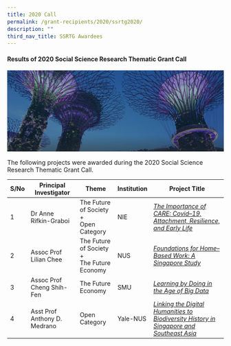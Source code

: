 ```yaml
---
title: 2020 Call
permalink: /grant-recipients/2020/ssrtg2020/
description: ""
third_nav_title: SSRTG Awardees
---
```

#### **Results of 2020 Social Science Research Thematic Grant Call**
![](/images/hero-banner.png)

The following projects were awarded during the 2020 Social Science Research Thematic Grant Call. 


| S/No | Principal<br>Investigator | Theme |Institution |Project Title |
| -------- | -------- | -------- | -------- | -------- |
| 1 | Dr Anne Rifkin-Graboi | The Future of Society <br> + <br>Open Category | NIE |*[The Importance of CARE: Covid–19, Attachment, Resilience, and Early Life](https://staging.d2ih14cxifahz0.amplifyapp.com/projects-funded/thematic-grant/anne2020/)*  |
| 2 |  Assoc Prof Lilian Chee | The Future of Society <br> + <br> The Future Economy | NUS | *[Foundations for Home–Based Work: A Singapore Study](https://staging.d2ih14cxifahz0.amplifyapp.com/projects/thematic-grant/lilian2020/)* |
| 3 |  Assoc Prof Cheng Shih-Fen | The Future Economy |SMU | *[Learning by Doing in the Age of Big Data](https://staging.d2ih14cxifahz0.amplifyapp.com/projects/thematic-grant/shihfen2020/)* |
| 4 |  Asst Prof Anthony D. Medrano | Open Category | Yale-NUS |*[Linking the Digital Humanities to Biodiversity History in Singapore and Southeast Asia](https://staging.d2ih14cxifahz0.amplifyapp.com/projects/thematic-grant/anthony2020/)* |